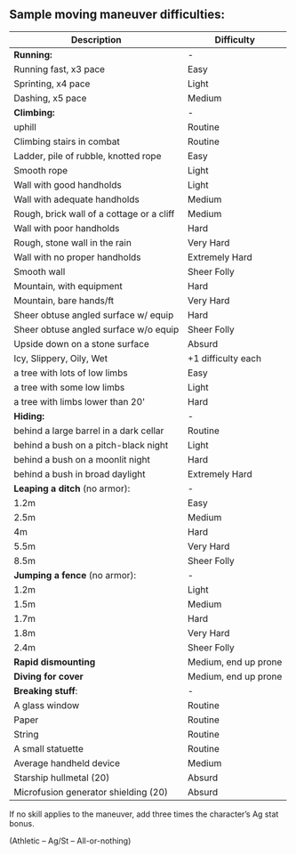 ## Sample moving maneuver difficulties:

| Description | Difficulty |
| --- | --- |
**Running:** | -
Running fast, x3 pace | Easy
Sprinting, x4 pace | Light
Dashing, x5 pace |	Medium
**Climbing:** | -
uphill | Routine
Climbing stairs in combat | Routine
Ladder, pile of rubble, knotted rope | Easy
Smooth rope | Light
Wall with good handholds | Light
Wall with adequate handholds | Medium
Rough, brick wall of a cottage or a cliff | Medium
Wall with poor handholds | Hard
Rough, stone wall in the rain | Very Hard
Wall with no proper handholds | Extremely Hard
Smooth wall | Sheer Folly
Mountain, with equipment | Hard
Mountain, bare hands/ft | Very Hard
Sheer obtuse angled surface w/ equip | Hard
Sheer obtuse angled surface w/o equip | Sheer Folly
Upside down on a stone surface | Absurd
Icy, Slippery, Oily, Wet |  +1 difficulty each
a tree with lots of low limbs | Easy
a tree with some low limbs | Light
a tree with limbs lower than 20' | Hard
**Hiding:** | -
behind a large barrel in a dark cellar | Routine
behind a bush on a pitch-black night | Light
behind a bush on a moonlit night | Hard
behind a bush in broad daylight | Extremely Hard
**Leaping a ditch** (no armor): | -
1.2m | Easy
2.5m | Medium
4m | Hard
5.5m | Very Hard
8.5m | Sheer Folly
**Jumping a fence** (no armor): | -
1.2m | Light
1.5m | Medium
1.7m | Hard
1.8m | Very Hard
2.4m | Sheer Folly
**Rapid dismounting** | Medium, end up prone
**Diving for cover** | Medium, end up prone
**Breaking stuff**: | -
A glass window | Routine
Paper | Routine
String | Routine
A small statuette | Routine
Average handheld device | Medium
Starship hullmetal (20) | Absurd
Microfusion generator shielding (20) | Absurd

If no skill applies to the maneuver, add three times the character’s Ag stat bonus.

(Athletic – Ag/St – All-or-nothing)
